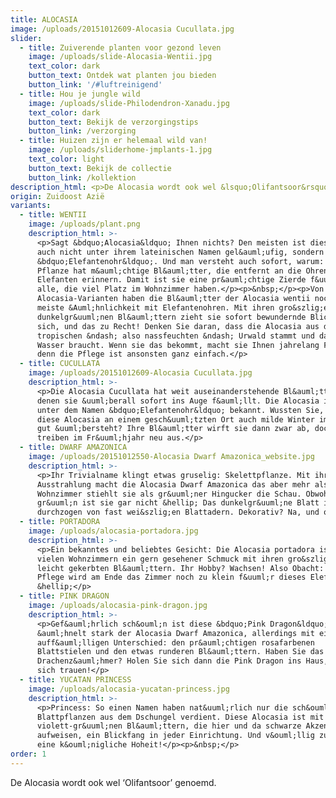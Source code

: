```yaml
---
title: ALOCASIA
image: /uploads/20151012609-Alocasia Cucullata.jpg
slider:
  - title: Zuiverende planten voor gezond leven
    image: /uploads/slide-Alocasia-Wentii.jpg
    text_color: dark
    button_text: Ontdek wat planten jou bieden
    button_link: '/#luftreinigend'
  - title: Hou je jungle wild
    image: /uploads/slide-Philodendron-Xanadu.jpg
    text_color: dark
    button_text: Bekijk de verzorgingstips
    button_link: /verzorging
  - title: Huizen zijn er helemaal wild van!
    image: /uploads/sliderhome-jmplants-1.jpg
    text_color: light
    button_text: Bekijk de collectie
    button_link: /kollektion
description_html: <p>De Alocasia wordt ook wel &lsquo;Olifantsoor&rsquo; genoemd.</p>
origin: Zuidoost Azië
variants:
  - title: WENTII
    image: /uploads/plant.png
    description_html: >-
      <p>Sagt &bdquo;Alocasia&ldquo; Ihnen nichts? Den meisten ist diese Pflanze
      auch nicht unter ihrem lateinischen Namen gel&auml;ufig, sondern eher als
      &bdquo;Elefantenohr&ldquo;. Und man versteht auch sofort, warum: Die
      Pflanze hat m&auml;chtige Bl&auml;tter, die entfernt an die Ohren eines
      Elefanten erinnern. Damit ist sie eine pr&auml;chtige Zierde f&uuml;r
      alle, die viel Platz im Wohnzimmer haben.</p><p>&nbsp;</p><p>Von allen
      Alocasia-Varianten haben die Bl&auml;tter der Alocasia wentii noch die
      meiste &Auml;hnlichkeit mit Elefantenohren. Mit ihren gro&szlig;en, tief
      dunkelgr&uuml;nen Bl&auml;ttern zieht sie sofort bewundernde Blicke auf
      sich, und das zu Recht! Denken Sie daran, dass die Alocasia aus dem
      tropischen &ndash; also nassfeuchten &ndash; Urwald stammt und daher viel
      Wasser braucht. Wenn sie das bekommt, macht sie Ihnen jahrelang Freude,
      denn die Pflege ist ansonsten ganz einfach.</p>
  - title: CUCULLATA
    image: /uploads/20151012609-Alocasia Cucullata.jpg
    description_html: >-
      <p>Die Alocasia Cucullata hat weit auseinanderstehende Bl&auml;tter, mit
      denen sie &uuml;berall sofort ins Auge f&auml;llt. Die Alocasia ist auch
      unter dem Namen &bdquo;Elefantenohr&ldquo; bekannt. Wussten Sie, dass
      diese Alocasia an einem gesch&uuml;tzten Ort auch milde Winter im Freien
      gut &uuml;bersteht? Ihre Bl&auml;tter wirft sie dann zwar ab, doch diese
      treiben im Fr&uuml;hjahr neu aus.</p>
  - title: DWARF AMAZONICA
    image: /uploads/20151012550-Alocasia Dwarf Amazonica_website.jpg
    description_html: >-
      <p>Ihr Trivialname klingt etwas gruselig: Skelettpflanze. Mit ihrer tollen
      Ausstrahlung macht die Alocasia Dwarf Amazonica das aber mehr als wett. Im
      Wohnzimmer stiehlt sie als gr&uuml;ner Hingucker die Schau. Obwohl, ganz
      gr&uuml;n ist sie gar nicht &hellip; Das dunkelgr&uuml;ne Blatt ist
      durchzogen von fast wei&szlig;en Blattadern. Dekorativ? Na, und ob!</p>
  - title: PORTADORA
    image: /uploads/alocasia-portadora.jpg
    description_html: >-
      <p>Ein bekanntes und beliebtes Gesicht: Die Alocasia portadora ist in
      vielen Wohnzimmern ein gern gesehener Schmuck mit ihren gro&szlig;en,
      leicht gekerbten Bl&auml;ttern. Ihr Hobby? Wachsen! Also Obacht: Bei guter
      Pflege wird am Ende das Zimmer noch zu klein f&uuml;r dieses Elefantenohr
      &hellip;</p>
  - title: PINK DRAGON
    image: /uploads/alocasia-pink-dragon.jpg
    description_html: >-
      <p>Gef&auml;hrlich sch&ouml;n ist diese &bdquo;Pink Dragon&ldquo;. Sie
      &auml;hnelt stark der Alocasia Dwarf Amazonica, allerdings mit einem
      auff&auml;lligen Unterschied: den pr&auml;chtigen rosafarbenen
      Blattstielen und den etwas runderen Bl&auml;ttern. Haben Sie das Zeug zum
      Drachenz&auml;hmer? Holen Sie sich dann die Pink Dragon ins Haus, wenn Sie
      sich trauen!</p>
  - title: YUCATAN PRINCESS
    image: /uploads/alocasia-yucatan-princess.jpg
    description_html: >-
      <p>Princess: So einen Namen haben nat&uuml;rlich nur die sch&ouml;nsten
      Blattpflanzen aus dem Dschungel verdient. Diese Alocasia ist mit ihren
      violett-gr&uuml;nen Bl&auml;ttern, die hier und da schwarze Akzente
      aufweisen, ein Blickfang in jeder Einrichtung. Und v&ouml;llig zu Recht
      eine k&ouml;nigliche Hoheit!</p><p>&nbsp;</p>
order: 1
---
```



De Alocasia wordt ook wel ‘Olifantsoor’ genoemd.